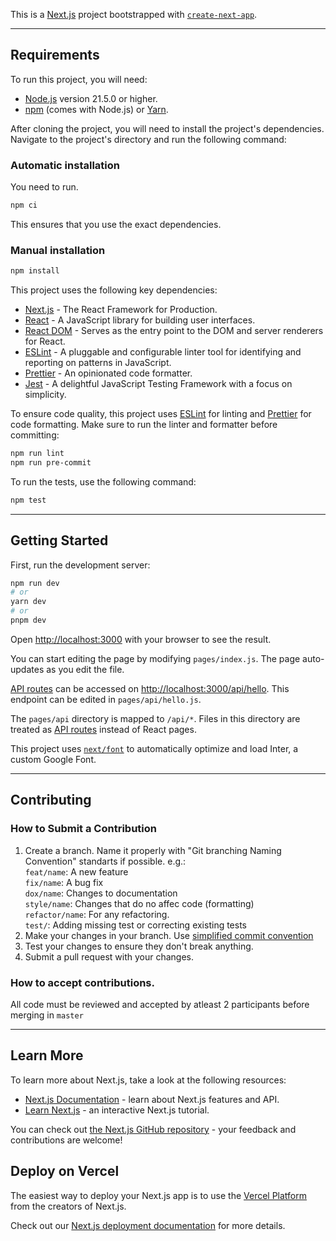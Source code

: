 This is a [Next.js](https://nextjs.org/) project bootstrapped with [`create-next-app`](https://github.com/vercel/next.js/tree/canary/packages/create-next-app).


- - -

## Requirements


To run this project, you will need:

- [Node.js](https://nodejs.org/en/) version 21.5.0 or higher.
- [npm](https://www.npmjs.com/) (comes with Node.js) or [Yarn](https://yarnpkg.com/).

After cloning the project, you will need to install the project's dependencies. Navigate to the project's directory and run the following command:

### Automatic installation
You need to run.
```bash
npm ci
```
This ensures that you use the exact dependencies.

### Manual installation

```bash
npm install
```

This project uses the following key dependencies:

- [Next.js](https://nextjs.org/) - The React Framework for Production.
- [React](https://reactjs.org/) - A JavaScript library for building user interfaces.
- [React DOM](https://reactjs.org/docs/react-dom.html) - Serves as the entry point to the DOM and server renderers for React.
- [ESLint](https://eslint.org/) - A pluggable and configurable linter tool for identifying and reporting on patterns in JavaScript.
- [Prettier](https://prettier.io/) - An opinionated code formatter.
- [Jest](https://jestjs.io/) - A delightful JavaScript Testing Framework with a focus on simplicity.

To ensure code quality, this project uses [ESLint](https://eslint.org/) for linting and [Prettier](https://prettier.io/) for code formatting. Make sure to run the linter and formatter before committing:

```bash
npm run lint
npm run pre-commit
```

To run the tests, use the following command:

```bash
npm test
```
- - -
## Getting Started


First, run the development server:

```bash
npm run dev
# or
yarn dev
# or
pnpm dev
```

Open [http://localhost:3000](http://localhost:3000) with your browser to see the result.

You can start editing the page by modifying `pages/index.js`. The page auto-updates as you edit the file.

[API routes](https://nextjs.org/docs/api-routes/introduction) can be accessed on [http://localhost:3000/api/hello](http://localhost:3000/api/hello). This endpoint can be edited in `pages/api/hello.js`.

The `pages/api` directory is mapped to `/api/*`. Files in this directory are treated as [API routes](https://nextjs.org/docs/api-routes/introduction) instead of React pages.

This project uses [`next/font`](https://nextjs.org/docs/basic-features/font-optimization) to automatically optimize and load Inter, a custom Google Font.
- - -
## Contributing

### How to Submit a Contribution

1. Create a branch. Name it properly with "Git branching Naming Convention" standarts if possible. e.g.:<br>
`feat/name`: A new feature <br>
`fix/name`: A bug fix <br>
`dox/name`: Changes to documentation<br>
`style/name`: Changes that do no affec code (formatting)<br>
`refactor/name`: For any refactoring.<br>
`test/`: Adding missing test or correcting existing tests<br>
2. Make your changes in your branch. Use [simplified commit convention](https://dev.to/varbsan/a-simplified-convention-for-naming-branches-and-commits-in-git-il4)
3. Test your changes to ensure they don't break anything.
4. Submit a pull request with your changes.

### How to accept contributions.
All code must be reviewed and accepted by atleast 2 participants before merging in `master`
- - -
## Learn More

To learn more about Next.js, take a look at the following resources:

- [Next.js Documentation](https://nextjs.org/docs) - learn about Next.js features and API.
- [Learn Next.js](https://nextjs.org/learn) - an interactive Next.js tutorial.

You can check out [the Next.js GitHub repository](https://github.com/vercel/next.js/) - your feedback and contributions are welcome!

## Deploy on Vercel

The easiest way to deploy your Next.js app is to use the [Vercel Platform](https://vercel.com/new?utm_medium=default-template&filter=next.js&utm_source=create-next-app&utm_campaign=create-next-app-readme) from the creators of Next.js.

Check out our [Next.js deployment documentation](https://nextjs.org/docs/deployment) for more details.
